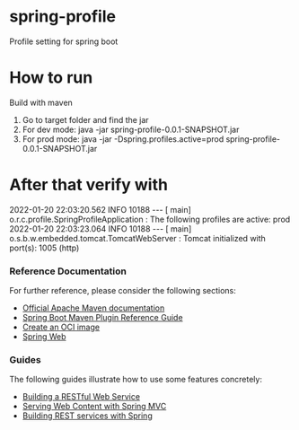 # spring-profile
Profile setting for spring boot

# How to run 
Build with maven 

1. Go to target folder and find the jar
2. For dev mode: java -jar spring-profile-0.0.1-SNAPSHOT.jar
3. For prod mode: java -jar -Dspring.profiles.active=prod spring-profile-0.0.1-SNAPSHOT.jar


# After  that verify with 
2022-01-20 22:03:20.562  INFO 10188 --- [           main] o.r.c.profile.SpringProfileApplication   : The following profiles are active: prod
2022-01-20 22:03:23.064  INFO 10188 --- [           main] o.s.b.w.embedded.tomcat.TomcatWebServer  : Tomcat initialized with port(s): 1005 (http)


### Reference Documentation
For further reference, please consider the following sections:

* [Official Apache Maven documentation](https://maven.apache.org/guides/index.html)
* [Spring Boot Maven Plugin Reference Guide](https://docs.spring.io/spring-boot/docs/2.6.3/maven-plugin/reference/html/)
* [Create an OCI image](https://docs.spring.io/spring-boot/docs/2.6.3/maven-plugin/reference/html/#build-image)
* [Spring Web](https://docs.spring.io/spring-boot/docs/2.6.3/reference/htmlsingle/#boot-features-developing-web-applications)

### Guides
The following guides illustrate how to use some features concretely:

* [Building a RESTful Web Service](https://spring.io/guides/gs/rest-service/)
* [Serving Web Content with Spring MVC](https://spring.io/guides/gs/serving-web-content/)
* [Building REST services with Spring](https://spring.io/guides/tutorials/bookmarks/)